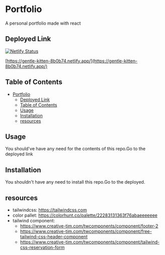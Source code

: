 # Portfolio
A personal portfolio made with react

## Deployed Link
 [![Netlify Status](https://api.netlify.com/api/v1/badges/eff3773c-8325-40ac-949f-20e5eecc683b/deploy-status)](https://app.netlify.com/sites/gentle-kitten-8b0b74/deploys)

 [https://gentle-kitten-8b0b74.netlify.app/](https://gentle-kitten-8b0b74.netlify.app/)


## Table of Contents
- [Portfolio](#portfolio)
  - [Deployed Link](#deployed-link)
  - [Table of Contents](#table-of-contents)
  - [Usage](#usage)
  - [Installation](#installation)
  - [resources](#resources)

## Usage
You should've have any need for the contents of this repo.Go to the deployed link 

## Installation
You shouldn't have any need to install this repo.Go to the deployed.

## resources
- tailwindcss: https://tailwindcss.com
- color pallet: https://colorhunt.co/palette/22283131363f76abaeeeeeee
- tailwind component:
  - https://www.creative-tim.com/twcomponents/component/footer-2
  - https://www.creative-tim.com/twcomponents/component/free-tailwind-css-header-component
  - https://www.creative-tim.com/twcomponents/component/tailwind-css-reservation-form